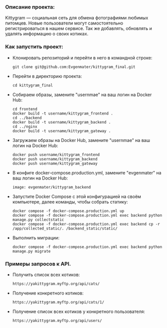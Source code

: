 ### Описание проекта:

Kittygram — социальная сеть для обмена фотографиями любимых питомцев.
Новые пользователи могут самостоятельно регистрироваться в нашем сервисе. Так же добавлять, обновлять и удалять информацию о своих котиках.


### Как запустить проект:

* Клонировать репозиторий и перейти в него в командной строке:

    ```
    git clone git@github.com:Evgenmater/kittygram_final.git
    ```

* Перейти в директорию проекта:

    ```
    cd kittygram_final
    ```

* Cобираем образы, замените "usernmae" на ваш логин на Docker Hub:

    ```
    cd frontend
    docker build -t username/kittygram_frontend .
    cd ../backend
    docker build -t username/kittygram_backend .
    cd ../nginx
    docker build -t username/kittygram_gateway .
    ```

* Загружаем образы на Docker Hub, замените "usernmae" на ваш логин на Docker Hub:

    ```
    docker push username/kittygram_frontend
    docker push username/kittygram_backend
    docker push username/kittygram_gateway
    ```

* В конфиге docker-compose.production.yml, замените "evgenmater" на ваш логин на Docker Hub:

    ```
    image: evgenmater/kittygram_backend
    ```

* Запустите Docker Compose с этой конфигурацией на своём компьютере, далее команды, чтобы собрать статику:

    ```
    docker compose -f docker-compose.production.yml up
    docker compose -f docker-compose.production.yml exec backend python manage.py collectstatic
    docker compose -f docker-compose.production.yml exec backend cp -r /app/collected_static/. /backend_static/static/
    ```

* Выполнить миграции:

    ```
    docker compose -f docker-compose.production.yml exec backend python manage.py migrate
    ```

### Примеры запросов к API.

* Получить список всех котиков:

    ```
    https://yakittygram.myftp.org/api/сats/
    ```

* Получение конкретного котиков:

    ```
    https://yakittygram.myftp.org/api/сats/1/
    ```

* Получение список всех котиков у конкретного пользователя:

    ```
    https://yakittygram.myftp.org/api/users/
    ```
